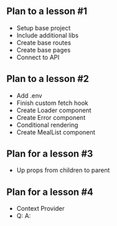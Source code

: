 ## Plan to a lesson #1
- Setup base project
- Include additional libs
- Create base routes
- Create base pages
- Connect to API

## Plan to a lesson #2
- Add .env
- Finish custom fetch hook
- Create Loader component
- Create Error component
- Conditional rendering
- Create MealList component

## Plan for a lesson #3
- Up props from children to parent

## Plan for a lesson #4
- Context Provider
- Q: A: